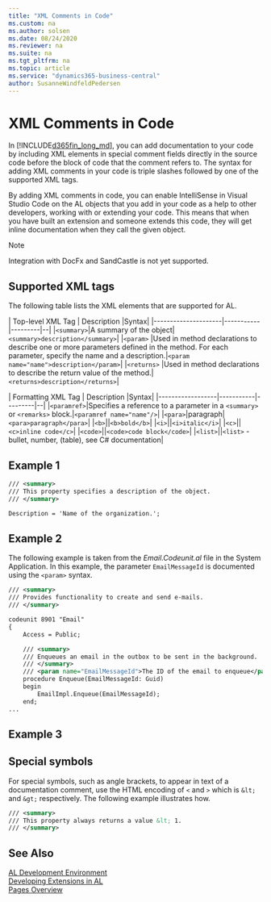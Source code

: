 ```yaml
---
title: "XML Comments in Code"
ms.custom: na
ms.author: solsen
ms.date: 08/24/2020
ms.reviewer: na
ms.suite: na
ms.tgt_pltfrm: na
ms.topic: article
ms.service: "dynamics365-business-central"
author: SusanneWindfeldPedersen
---
```


# XML Comments in Code

In [!INCLUDE[d365fin_long_md](includes/d365fin_long_md.md)], you can add documentation to your code by including XML elements in special comment fields directly in the source code before the block of code that the comment refers to. The syntax for adding XML comments in your code is triple slashes followed by one of the supported XML tags. 

By adding XML comments in code, you can enable IntelliSense in Visual Studio Code on the AL objects that you add in your code as a help to other developers, working with or extending your code. This means that when you have built an extension and someone extends this code, they will get inline documentation when they call the given object.

> [!NOTE]  
> Integration with DocFx and SandCastle is not yet supported.

## Supported XML tags

The following table lists the XML elements that are supported for AL.

| Top-level XML Tag   | Description |Syntax|
|---------------------|-----------|---------|--|
|`<summary>`|A summary of the object|`<summary>description</summary>`|
|`<param>`  |Used in method declarations to describe one or more parameters defined in the method. For each parameter, specify the name and a description.|`<param name="name">description</param>`|
|`<returns>` |Used in method declarations to describe the return value of the method.|`<returns>description</returns>`|

| Formatting XML Tag   | Description |Syntax|
|------------------|-----------|---------|--|
|`<paramref>`|Specifies a reference to a parameter in a `<summary>` or `<remarks>` block.|`<paramref name="name"/>`|
|`<para>`|paragraph|`<para>paragraph</para>`|
|`<b>`||`<b>bold</b>`|
|`<i>`||`<i>italic</i>`|
|`<c>`||`<c>inline code</c>`|
|`<code>`||`<code>code block</code>`|
|`<list>`||`<list>` - bullet, number, (table), see C# documentation|


## Example 1

```xml
/// <summary>
/// This property specifies a description of the object.
/// </summary>

Description = 'Name of the organization.';

```

## Example 2

The following example is taken from the *Email.Codeunit.al* file in the System Application. In this example, the parameter `EmailMessageId` is documented using the `<param>` syntax.

```xml
/// <summary>
/// Provides functionality to create and send e-mails.
/// </summary>

codeunit 8901 "Email"
{
    Access = Public;

    /// <summary>
    /// Enqueues an email in the outbox to be sent in the background.
    /// </summary>
    /// <param name="EmailMessageId">The ID of the email to enqueue</param>
    procedure Enqueue(EmailMessageId: Guid)
    begin
        EmailImpl.Enqueue(EmailMessageId);
    end;
...

```

## Example 3



## Special symbols

For special symbols, such as angle brackets, to appear in text of a documentation comment, use the HTML encoding of `<` and `>` which is `&lt;` and `&gt;` respectively. The following example illustrates how.

```xml
/// <summary>
/// This property always returns a value &lt; 1.
/// </summary>
```

## See Also  

[AL Development Environment](devenv-reference-overview.md)  
[Developing Extensions in AL](devenv-dev-overview.md)  
[Pages Overview](devenv-pages-overview.md)  